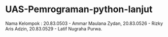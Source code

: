 # UAS-Pemrograman-python-lanjut
Nama Kelompok :
20.83.0503 - Ammar Maulana Zydan,
20.83.0526 - Rizky Aris Adzin,
20.83.0529 - Latif Nugraha Purwa.
